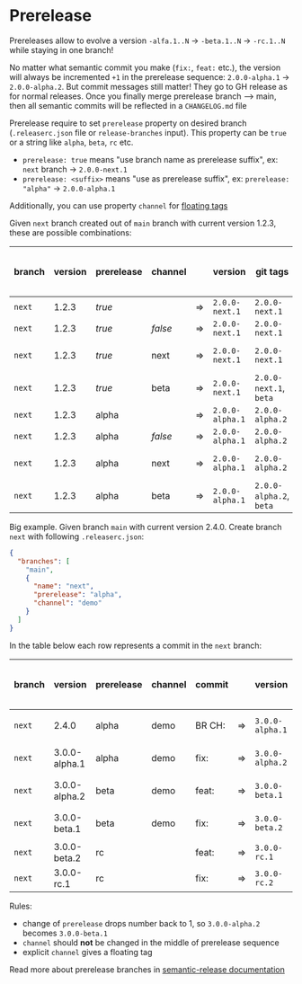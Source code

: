 # Prerelease

Prereleases allow to evolve a version `-alfa.1..N` -> `-beta.1..N` -> `-rc.1..N` while staying in one branch!

No matter what semantic commit you make (`fix:`, `feat:` etc.),
the version will always be incremented `+1` in the prerelease sequence: `2.0.0-alpha.1` -> `2.0.0-alpha.2`.
But commit messages still matter! They go to GH release as for normal releases.
Once you finally merge prerelease branch --> main, then all semantic commits will be reflected in a `CHANGELOG.md` file

Prerelease require to set `prerelease` property on desired branch (`.releaserc.json` file or `release-branches` input).
This property can be `true` or a string like `alpha`, `beta`, `rc` etc.
- `prerelease: true` means "use branch name as prerelease suffix", ex: `next` branch -> `2.0.0-next.1`
- `prerelease: <suffix>` means "use <suffix> as prerelease suffix", ex: `prerelease: "alpha"` -> `2.0.0-alpha.1`

Additionally, you can use property `channel` for [floating tags](./floating-tags.md)

Given `next` branch created out of `main` branch with current version 1.2.3, these are possible combinations:

| branch | version | prerelease | channel |   | version         | git tags                | Docker tags and S3 dirs | npm tag |
|--------|---------|------------|---------|---|-----------------|-------------------------|-------------------------|---------|
| `next` | 1.2.3   | _true_     |         | ⇒ | `2.0.0-next.1`  | `2.0.0-next.1`          | _same_                  | `next`  |
| `next` | 1.2.3   | _true_     | _false_ | ⇒ | `2.0.0-next.1`  | `2.0.0-next.1`          | _same_                  | `next`  |
| `next` | 1.2.3   | _true_     | next    | ⇒ | `2.0.0-next.1`  | `2.0.0-next.1`          | `2.0.0-next.2`, `next`  | `next`  |
| `next` | 1.2.3   | _true_     | beta    | ⇒ | `2.0.0-next.1`  | `2.0.0-next.1`, `beta`  | _same_                  | `next`  |
| `next` | 1.2.3   | alpha      |         | ⇒ | `2.0.0-alpha.1` | `2.0.0-alpha.2`         | _same_                  | `next`  |
| `next` | 1.2.3   | alpha      | _false_ | ⇒ | `2.0.0-alpha.1` | `2.0.0-alpha.2`         | _same_                  | `next`  |
| `next` | 1.2.3   | alpha      | next    | ⇒ | `2.0.0-alpha.1` | `2.0.0-alpha.2`         | `2.0.0-alpha.2`, `next` | `next`  |
| `next` | 1.2.3   | alpha      | beta    | ⇒ | `2.0.0-alpha.1` | `2.0.0-alpha.2`, `beta` | _same_                  | `next`  |

Big example. Given branch `main` with current version 2.4.0. Create branch `next` with following `.releaserc.json`:

```json
{
  "branches": [
    "main",
    {
      "name": "next",
      "prerelease": "alpha",
      "channel": "demo"
    }
  ]
}
```

In the table below each row represents a commit in the `next` branch:

| branch | version       | prerelease | channel | commit |   | version                 | git tags                | Docker tags and S3 dirs | npm tag |
|--------|---------------|------------|---------|--------|---|-------------------------|-------------------------|-------------------------|---------|
| `next` | 2.4.0         | alpha      | demo    | BR CH: | ⇒ | `3.0.0-alpha.1`         | `3.0.0-alpha.1`, `demo` | _same_                  | `demo`  |
| `next` | 3.0.0-alpha.1 | alpha      | demo    | fix:   | ⇒ | `3.0.0-alpha.2`         | `3.0.0-alpha.2`, `demo` | _same_                  | `demo`  |
| `next` | 3.0.0-alpha.2 | beta       | demo    | feat:  | ⇒ | `3.0.0-beta.1`          | `3.0.0-beta.1`, `demo`  | _same_                  | `demo`  |
| `next` | 3.0.0-beta.1  | beta       | demo    | fix:   | ⇒ | `3.0.0-beta.2`          | `3.0.0-beta.2`, `demo`  | _same_                  | `demo`  |
| `next` | 3.0.0-beta.2  | rc         |         | feat:  | ⇒ | `3.0.0-rc.1`            | `3.0.0-rc.1`            | _same_                  | `next`  |
| `next` | 3.0.0-rc.1    | rc         |         | fix:   | ⇒ | `3.0.0-rc.2`            | `3.0.0-rc.2`            | _same_                  | `next`  |

Rules:
- change of `prerelease` drops number back to 1, so `3.0.0-alpha.2` becomes `3.0.0-beta.1`
- `channel` should **not** be changed in the middle of prerelease sequence
- explicit `channel` gives a floating tag

Read more about prerelease branches in [semantic-release documentation](https://semantic-release.gitbook.io/semantic-release/usage/workflow-configuration#pre-release-branches)
